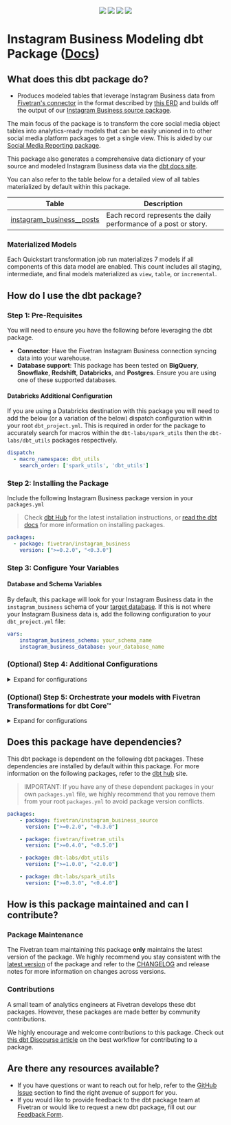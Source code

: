 <p align="center">
    <a alt="License"
        href="https://github.com/fivetran/dbt_instagram_business/blob/main/LICENSE">
        <img src="https://img.shields.io/badge/License-Apache%202.0-blue.svg" /></a>
    <a alt="dbt-core">
        <img src="https://img.shields.io/badge/dbt_Core™_version->=1.3.0_,<2.0.0-orange.svg" /></a>
    <a alt="Maintained?">
        <img src="https://img.shields.io/badge/Maintained%3F-yes-green.svg" /></a>
    <a alt="PRs">
        <img src="https://img.shields.io/badge/Contributions-welcome-blueviolet" /></a>
</p>

# Instagram Business Modeling dbt Package ([Docs](https://fivetran.github.io/dbt_instagram_business/))

## What does this dbt package do?

- Produces modeled tables that leverage Instagram Business data from [Fivetran's connector](https://fivetran.com/docs/applications/instagram-business) in the format described by [this ERD](https://fivetran.com/docs/applications/instagram-business#schemainformation) and builds off the output of our [Instagram Business source package](https://github.com/fivetran/dbt_instagram_business_source).

The main focus of the package is to transform the core social media object tables into analytics-ready models that can be easily unioned in to other social media platform packages to get a single view. This is aided by our [Social Media Reporting package](https://github.com/fivetran/dbt_social_media_reporting).

This package also generates a comprehensive data dictionary of your source and modeled Instagram Business data via the [dbt docs site](https://fivetran.github.io/dbt_instagram_business/).

<!--section=“instagram_business_transformation_model"-->

You can also refer to the table below for a detailed view of all tables materialized by default within this package.

| **Table**                    | **Description**                                                                                                        |
| ---------------------------- | ---------------------------------------------------------------------------------------------------------------------- |
| [instagram_business__posts](https://github.com/fivetran/dbt_instagram_business/blob/main/models/instagram_business__posts.sql)         | Each record represents the daily performance of a post or story. |

### Materialized Models
Each Quickstart transformation job run materializes 7 models if all components of this data model are enabled. This count includes all staging, intermediate, and final models materialized as `view`, `table`, or `incremental`.
<!--section-end-->

## How do I use the dbt package?
### Step 1: Pre-Requisites
You will need to ensure you have the following before leveraging the dbt package.
- **Connector**: Have the Fivetran Instagram Business connection syncing data into your warehouse.
- **Database support**: This package has been tested on **BigQuery**, **Snowflake**, **Redshift**, **Databricks**, and **Postgres**. Ensure you are using one of these supported databases.

#### Databricks Additional Configuration
If you are using a Databricks destination with this package you will need to add the below (or a variation of the below) dispatch configuration within your root `dbt_project.yml`. This is required in order for the package to accurately search for macros within the `dbt-labs/spark_utils` then the `dbt-labs/dbt_utils` packages respectively.
```yml
dispatch:
  - macro_namespace: dbt_utils
    search_order: ['spark_utils', 'dbt_utils']
```

### Step 2: Installing the Package
Include the following Instagram Business package version in your `packages.yml`
> Check [dbt Hub](https://hub.getdbt.com/) for the latest installation instructions, or [read the dbt docs](https://docs.getdbt.com/docs/package-management) for more information on installing packages.

```yaml
packages:
  - package: fivetran/instagram_business
    version: [">=0.2.0", "<0.3.0"]
```

### Step 3: Configure Your Variables
#### Database and Schema Variables
By default, this package will look for your Instagram Business data in the `instagram_business` schema of your [target database](https://docs.getdbt.com/docs/running-a-dbt-project/using-the-command-line-interface/configure-your-profile). If this is not where your Instagram Business data is, add the following configuration to your `dbt_project.yml` file:

```yml
vars:
    instagram_business_schema: your_schema_name
    instagram_business_database: your_database_name 
```

### (Optional) Step 4: Additional Configurations
<details><summary>Expand for configurations</summary>

#### Change the Build Schema
By default, this package builds the GitHub staging models within a schema titled (<target_schema> + `_stg_instagram_business`) in your target database. If this is not where you would like your GitHub staging data to be written to, add the following configuration to your root `dbt_project.yml` file:

```yml
models:
    instagram_business:
      +schema: my_new_schema_name # leave blank for just the target_schema
    instagram_business_source:
      +schema: my_new_schema_name # leave blank for just the target_schema
```

#### Change the source table references
If an individual source table has a different name than the package expects, add the table name as it appears in your destination to the respective variable:
> IMPORTANT: See this project's [`dbt_project.yml`](https://github.com/fivetran/dbt_instagram_business_source/blob/main/dbt_project.yml) variable declarations to see the expected names.
    
```yml
vars:
    instagram_business_<default_source_table_name>_identifier: your_table_name 
```

#### Unioning Multiple Instagram Business Connectors
If you have multiple Instagram Business connections in Fivetran and want to use this package on all of them simultaneously, we have provided functionality to do so. The package will union all of the data together and pass the unioned table(s) into the final models. You will be able to see which source it came from in the `source_relation` column(s) of each model. To use this functionality, you will need to set either (**note that you cannot use both**) the `union_schemas` or `union_databases` variables:

```yml
# dbt_project.yml
...
config-version: 2
vars:
    ##You may set EITHER the schemas variables below
    instagram_business_union_schemas: ['instagram_business_one','instagram_business_two']

    ##Or may set EITHER the databases variables below
    instagram_business_union_databases: ['instagram_business_one','instagram_business_two']
```
</details>

### (Optional) Step 5: Orchestrate your models with Fivetran Transformations for dbt Core™
<details><summary>Expand for configurations</summary>
<br>
Fivetran offers the ability for you to orchestrate your dbt project through the [Fivetran Transformations for dbt Core™](https://fivetran.com/docs/transformations/dbt) product. Refer to the linked docs for more information on how to setup your project for orchestration through Fivetran.
</details>

## Does this package have dependencies?
This dbt package is dependent on the following dbt packages. These dependencies are installed by default within this package. For more information on the following packages, refer to the [dbt hub](https://hub.getdbt.com/) site.
> IMPORTANT: If you have any of these dependent packages in your own `packages.yml` file, we highly recommend that you remove them from your root `packages.yml` to avoid package version conflicts.
    
```yml
packages:
    - package: fivetran/instagram_business_source
      version: [">=0.2.0", "<0.3.0"]

    - package: fivetran/fivetran_utils
      version: [">=0.4.0", "<0.5.0"]

    - package: dbt-labs/dbt_utils
      version: [">=1.0.0", "<2.0.0"]

    - package: dbt-labs/spark_utils
      version: [">=0.3.0", "<0.4.0"]
```

## How is this package maintained and can I contribute?
### Package Maintenance
The Fivetran team maintaining this package **only** maintains the latest version of the package. We highly recommend you stay consistent with the [latest version](https://hub.getdbt.com/fivetran/instagram_business/latest/) of the package and refer to the [CHANGELOG](https://github.com/fivetran/dbt_instagram_business/blob/main/CHANGELOG.md) and release notes for more information on changes across versions.

### Contributions
A small team of analytics engineers at Fivetran develops these dbt packages. However, these packages are made better by community contributions.

We highly encourage and welcome contributions to this package. Check out [this dbt Discourse article](https://discourse.getdbt.com/t/contributing-to-a-dbt-package/657) on the best workflow for contributing to a package.

## Are there any resources available?
- If you have questions or want to reach out for help, refer to the [GitHub Issue](https://github.com/fivetran/dbt_instagram_business/issues/new/choose) section to find the right avenue of support for you.
- If you would like to provide feedback to the dbt package team at Fivetran or would like to request a new dbt package, fill out our [Feedback Form](https://www.surveymonkey.com/r/DQ7K7WW).
